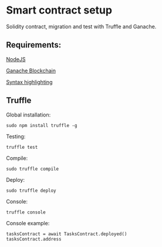 # Smart contract setup
Solidity contract, migration and test with Truffle and Ganache.

## Requirements:

[NodeJS](https://nodejs.org/es/download/)

[Ganache Blockchain](https://trufflesuite.com/ganache/index.html)

[Syntax highlighting](https://marketplace.visualstudio.com/items?itemName=JuanBlanco.solidity)

## Truffle
Global installation:
```
sudo npm install truffle -g
```
Testing:
```
truffle test
```
Compile:
```
sudo truffle compile
```
Deploy:
```
sudo truffle deploy
```
Console:
```
truffle console
```
Console example:
```
tasksContract = await TasksContract.deployed()
tasksContract.address
```
